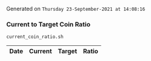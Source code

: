 Generated on `Thursday 23-September-2021 at 14:08:16`

### Current to Target Coin Ratio
`current_coin_ratio.sh`

Date|Current|Target|Ratio
---|---|---|---
